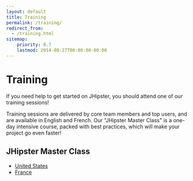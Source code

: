 ```yaml
---
layout: default
title: Training
permalink: /training/
redirect_from:
  - /training.html
sitemap:
    priority: 0.7
    lastmod: 2014-08-27T00:00:00-00:00
---
```


# <i class="fa fa-graduation-cap"></i> Training

If you need help to get started on JHipster, you should attend one of our training sessions!

Training sessions are delivered by core team members and top users, and are available in English and French. Our "JHipster Master Class" is a one-day intensive course, packed with best practices, which will make your project go even faster!

## JHipster Master Class

*   [United States](https://www.ippon.tech/training/jhipster-master/)
*   [France](http://www.ippon.fr/formation/jhipster-master-class/)

<br/><br/><br/><br/><br/><br/><br/><br/><br/><br/><br/><br/><br/><br/><br/>
